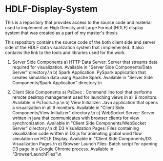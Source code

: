 # HDLF-Display-System
This is a repository that provides access to the source code and material used to implement an High Density and Large Format (HDLF) display system that was created as a part of my master's thesis

This repository contains the source code of the both client side and server side of the HDLF data visualization system that i implemented. It also contains the link to the tools and libraries used for the work.

1) Server Side Components
  a) HTTP Data Server: Server that streams data required for visualization. Available in "Server Side Components/Data Server" directory.\n
  b) Spark Application: PySpark application that creates simulation data using Apache Spark. Available in "Server Side Components/Spark Application" directory.\n
  
2) Client Side Components
  a) PsExec : Command line tool that performs remote desktop management used for launching views in all 9 monitors. Available in PsTools.zip.\n
  b) View Initializer: Java application that opens a visualization in all 9 monitors. Available in "Client Side Components/View Initializer" directory.\n
  c) WebSocket Server: Server written in java that communicates with browser clients for view synchronization. Available in "Client Side Components/WebSocket Server" directory.\n
  d) D3 Visualization Pages: Files containing visualization code written in D3.js for animating global wind flow simulation on HDLF Display. Available in "Client Side Components/D3 Visualization Pages.\n
  e) Browser Launch Files: Batch script for opening D3 page in a Google Chrome process. Available in "BrowserLaunchFiles"\n
